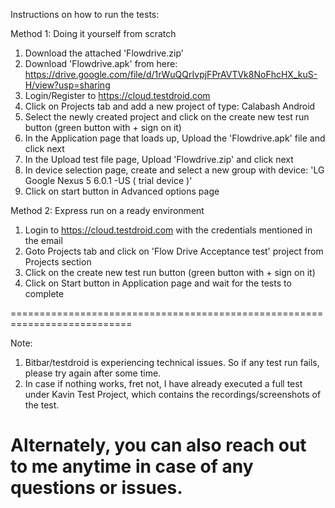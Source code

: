 Instructions on how to run the tests:

Method 1: Doing it yourself from scratch
1. Download the attached 'Flowdrive.zip' 
2. Download 'Flowdrive.apk' from here: https://drive.google.com/file/d/1rWuQQrIvpjFPrAVTVk8NoFhcHX_kuS-H/view?usp=sharing
2. Login/Register to https://cloud.testdroid.com
3. Click on Projects tab and add a new project of type: Calabash Android
4. Select the newly created project and click on the create new test run button (green button with + sign on it)
5. In the Application page that loads up, Upload the 'Flowdrive.apk' file and click next
6. In the Upload test file page, Upload 'Flowdrive.zip' and click next 
7. In device selection page, create and select a new group with device: 'LG Google Nexus 5 6.0.1 -US ( trial device )'
8. Click on start button in Advanced options page

Method 2: Express run on a ready environment
1. Login to https://cloud.testdroid.com with the credentials mentioned in the email
2. Goto Projects tab and click on 'Flow Drive Acceptance test' project from Projects section
3. Click on the create new test run button (green button with + sign on it)
4. Click on Start button in Application page and wait for the tests to complete 

===========================================================================

Note: 
1. Bitbar/testdroid is experiencing technical issues. So if any test run fails, please try again after some time. 
2. In case if nothing works, fret not, I have already executed a full test under Kavin Test Project, which contains the recordings/screenshots of the test. 

Alternately, you can also reach out to me anytime in case of any questions or issues.
=========================================================================================================================




